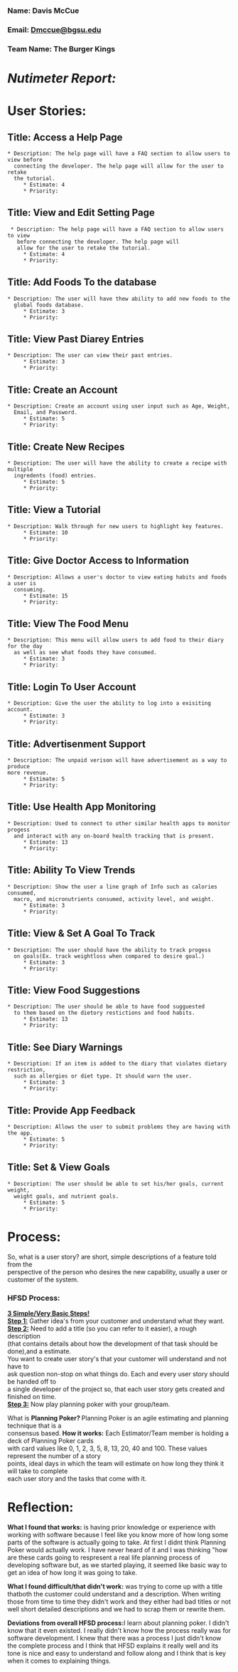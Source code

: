 ### Name: Davis McCue 
### Email: Dmccue@bgsu.edu
### Team Name: The Burger Kings
# *Nutimeter Report:*
# **User Stories:**

##  Title: Access a Help Page
    * Description: The help page will have a FAQ section to allow users to view before
      connecting the developer. The help page will allow for the user to retake 
	  the tutorial.
         * Estimate: 4
         * Priority: 

## Title: View and Edit Setting Page 
     * Description: The help page will have a FAQ section to allow users to view 
       before connecting the developer. The help page will 
	   allow for the user to retake the tutorial.
         * Estimate: 4
         * Priority: 

## Title: Add Foods To the database
    * Description: The user will have thew ability to add new foods to the 
	  global foods database.
         * Estimate: 3
         * Priority:

## Title: View Past Diarey Entries
    * Description: The user can view their past entries. 
         * Estimate: 3
         * Priority:

## Title: Create an Account
    * Description: Create an account using user input such as Age, Weight, 
	  Email, and Password.
         * Estimate: 5
         * Priority:

## Title: Create New Recipes
    * Description: The user will have the ability to create a recipe with multiple
      ingredents (food) entries.
         * Estimate: 5
         * Priority:

## Title: View a Tutorial
    * Description: Walk through for new users to highlight key features.
         * Estimate: 10
         * Priority:

## Title: Give Doctor Access to Information
    * Description: Allows a user's doctor to view eating habits and foods a user is 
	  consuming.
         * Estimate: 15
         * Priority:

## Title: View The Food Menu
    * Description: This menu will allow users to add food to their diary for the day
      as well as see what foods they have consumed. 
         * Estimate: 3
         * Priority:

## Title: Login To User Account
    * Description: Give the user the ability to log into a exisiting account.
         * Estimate: 3
         * Priority:

## Title: Advertisenment Support
    * Description: The unpaid verison will have advertisement as a way to produce 
	more revenue.
         * Estimate: 5
         * Priority:

## Title: Use Health App Monitoring 
    * Description: Used to connect to other similar health apps to monitor progess 
      and interact with any on-board health tracking that is present.
         * Estimate: 13
         * Priority:

## Title: Ability To View Trends
    * Description: Show the user a line graph of Info such as calories consumed,  
      macro, and micronutrients consumed, activity level, and weight.
         * Estimate: 3
         * Priority:

## Title: View & Set A Goal To Track
    * Description: The user should have the ability to track progess 
      on goals(Ex. track weightloss when compared to desire goal.)
         * Estimate: 3
         * Priority:

## Title: View Food Suggestions
    * Description: The user should be able to have food sugguested 
      to them based on the dietory restictions and food habits. 
         * Estimate: 13
         * Priority:

## Title: See Diary Warnings 
    * Description: If an item is added to the diary that violates dietary restriction, 
      such as allergies or diet type. It should warn the user. 
         * Estimate: 3
         * Priority:

## Title: Provide App Feedback 
    * Description: Allows the user to submit problems they are having with the app.
         * Estimate: 5
         * Priority:

## Title: Set & View Goals 
    * Description: The user should be able to set his/her goals, current weight, 
	  weight goals, and nutrient goals.
         * Estimate: 5
         * Priority:

# Process:
   </p>So, what is a user story? are short, simple descriptions of a feature told 
from the </br> perspective of the person who desires the new capability, usually a 
user or customer of the system. <p\>

### HFSD Process:
 </p>  
    <b><u>3 Simple/Very Basic Steps!</br></b></u>
    <b><u>Step 1:</b></u> Gather idea's from your customer and understand what 
	they want. </br>
    <b><u>Step 2:</b></u> Need to add a title (so you can refer to it easier), 
	a rough description </br>(that contains details about how the development of that 
	task should be done),and a estimate.</br> You want to create user story's that 
	your customer will understand and not have to </br> ask question non-stop on what
	things do. Each and every user story should be handed off to </br>a single 
	developer of the project so, that each user story gets created and finished 
	on time. </br>
    <b><u>Step 3:</b></u> Now play planning poker with your group/team. </br>
    
   </p> What is <b>Planning Poker? </b>Planning Poker is an agile estimating and 
planning technique that is a</br>consensus based.<b> 
How it works:</b> Each Estimator/Team member is holding a deck of Planning 
Poker cards </br> with card values like 0, 1, 2, 3, 5, 8, 13, 20, 40 and 100. 
These values represent the number of a story </br> points, ideal days in which
the team will estimate on how long they think it will take to complete </br>
each user story and the tasks that come with it.
   </p>

# **Reflection:**
   </p> <b>What I found that works:</b> is having prior knowledge or experience
with working with software because I feel like you know more of how long 
some parts of the software is actually going to take. At first I didnt think
Planning Poker would actually work. I have never heard of it and I was 
thinking "how are these cards going to respresent a real life planning 
process of developing software but, as we started playing, it seemed like
basic way to get an idea of how long it was going to take.
   </p><b> What I found difficult/that didn't work:</b> was trying to come up 
with a title thatboth the customer could understand and a description. When 
writing those from time to time they didn't work and they either had bad titles 
or not well short detailed descriptions and we had to scrap them or rewrite them.
   </p><b> Deviations from overall HFSD process:</b>I learn about planning 
poker. I didn't know that it even existed. I really didn't know how the process
really was for software development. I knew that there was a process I just 
didn't know the complete process and I think that HFSD explains it really well 
and its tone is nice and easy to understand and follow along and I think that is 
key when it comes to explaining things.
